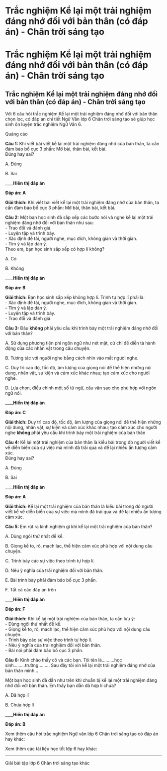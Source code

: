 # Trắc nghiệm Kể lại một trải nghiệm đáng nhớ đối với bản thân (có đáp án) - Chân trời sáng tạo

# Trắc nghiệm Kể lại một trải nghiệm đáng nhớ đối với bản thân (có đáp án) - Chân trời sáng tạo

## Trắc nghiệm Kể lại một trải nghiệm đáng nhớ đối với bản thân (có đáp án) - Chân trời sáng tạo

Với 6 câu hỏi trắc nghiệm Kể lại một trải nghiệm đáng nhớ đối với bản thân chọn lọc, có đáp án chi tiết Ngữ Văn lớp 6 Chân trời sáng tạo sẽ giúp học sinh ôn luyện trắc nghiệm Ngữ Văn 6.

Quảng cáo

**Câu 1:** Khi viết bài viết kể lại một trải nghiệm đáng nhớ của bản thân, ta cần đảm bảo bố cục 3 phần: Mở bài, thân bài, kết bài.  
Đúng hay sai?

A. Đúng

B. Sai 

____**Hiển thị đáp án**

**Đáp án: A**

**Giải thích:** Khi viết bài viết kể lại một trải nghiệm đáng nhớ của bản thân, ta cần đảm bảo bố cục 3 phần: Mở bài, thân bài, kết bài. 

**Câu 2:** Một bạn học sinh đã sắp xếp các bước nói và nghe kể lại một trải nghiệm đáng nhớ đối với bản thân như sau:  
\- Trao đổi và đánh giá.  
\- Luyện tập và trình bày.  
\- Xác định đề tài, người nghe, mục đích, không gian và thời gian.  
\- Tìm ý và lập dàn ý.  
Theo em, bạn học sinh sắp xếp có hợp lí không?

A. Có

B. Không 

____**Hiển thị đáp án**

**Đáp án: B**

**Giải thích:** Bạn học sinh sắp xếp không hợp lí. Trình tự hợp lí phải là:  
\- Xác định đề tài, người nghe, mục đích, không gian và thời gian.  
\- Tìm ý và lập dàn ý.  
\- Luyện tập và trình bày.  
\- Trao đổi và đánh giá. 

**Câu 3:** Đâu **không** phải yêu cầu khi trình bày một trải nghiệm đáng nhớ đối với bản thân?

A. Sử dụng phương tiện phi ngôn ngữ như nét mặt, cử chỉ để diễn tả hành động của các nhân vật trong câu chuyện.

B. Tương tác với người nghe bằng cách nhìn vào mắt người nghe.

C. Duy trì cao độ, tốc độ, âm lượng của giọng nói để thể hiện những nội dung, nhân vật, sự kiện và cảm xúc khác nhau; tạo cảm xúc cho người nghe.

D. Lựa chọn, điều chỉnh một số từ ngữ, câu văn sao cho phù hợp với ngôn ngữ nói. 

____**Hiển thị đáp án**

**Đáp án: C**

**Giải thích:** Duy trì cao độ, tốc độ, âm lượng của giọng nói để thể hiện những nội dung, nhân vật, sự kiện và cảm xúc khác nhau; tạo cảm xúc cho người nghe **không** phải yêu cầu khi trình bày một trải nghiệm của bản thân 

**Câu 4:** Kể lại một trải nghiệm của bản thân là kiểu bài trong đó người viết kể về diễn biến của sự việc mà mình đã trải qua và để lại nhiều ấn tượng cảm xúc.  
Đúng hay sai?

A. Đúng

B. Sai 

____**Hiển thị đáp án**

**Đáp án: A**

**Giải thích:** Kể lại một trải nghiệm của bản thân là kiểu bài trong đó người viết kể về diễn biến của sự việc mà mình đã trải qua và để lại nhiều ấn tượng cảm xúc. 

**Câu 5:** Em rút ra kinh nghiệm gì khi kể lại một trải nghiệm của bản thân?

A. Dùng ngôi thứ nhất để kể.

B. Giọng kể to, rõ, mạch lạc, thể hiện cảm xúc phù hợp với nội dung câu chuyện.

C. Trình bày các sự việc theo trình tự hợp lí.

D. Nêu ý nghĩa của trải nghiệm đối với bản thân.

E. Bài trình bày phải đảm bảo bố cục 3 phần.

F. Tất cả các đáp án trên 

____**Hiển thị đáp án**

**Đáp án: F**

**Giải thích:** Khi kể lại một trải nghiệm của bản thân, ta cần lưu ý:  
\- Dùng ngôi thứ nhất để kể.  
\- Giọng kể to, rõ, mạch lạc, thể hiện cảm xúc phù hợp với nội dung câu chuyện.  
\- Trình bày các sự việc theo trình tự hợp lí.  
\- Nêu ý nghĩa của trai nghiệm đối với bản thân.  
\- Bài nói phải đảm bảo bố cục 3 phần. 

**Câu 6:** Kính chào thầy cô và các bạn. Tôi tên là..........học sinh.........trường......... Sau đây tôi xin kể lại một trải nghiệm đáng nhớ của bản thân mình...

Một bạn học sinh đã dẫn như trên khi chuẩn bị kể lại một trải nghiệm đáng nhớ đối với bản thân. Em thấy bạn dẫn đã hợp lí chưa?

A. Đã hợp lí

B. Chưa hợp lí 

____**Hiển thị đáp án**

**Đáp án: B**

Xem thêm câu hỏi trắc nghiệm Ngữ văn lớp 6 Chân trời sáng tạo có đáp án hay khác:

Xem thêm các tài liệu học tốt lớp 6 hay khác:

* * *

Giải bài tập lớp 6 Chân trời sáng tạo khác
